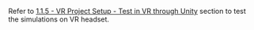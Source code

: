 Refer to [1.1.5 - VR Project Setup - Test in VR through Unity](https://learn.unity.com/tutorial/vr-project-setup?uv=2022.3&pathwayId=627c12d8edbc2a75333b9185&missionId=62554983edbc2a76a27486cb#65c511fbedbc2a263ed98729) section to test the simulations on VR headset.